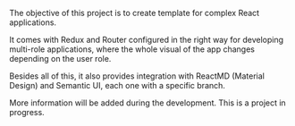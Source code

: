 The objective of this project is to create template for complex React applications.

It comes with Redux and Router configured in the right way for developing multi-role applications, where the whole visual of the app changes depending on the user role. 

Besides all of this, it also provides integration with ReactMD (Material Design) and Semantic UI, each one with a specific branch. 

More information will be added during the development. This is a project in progress.